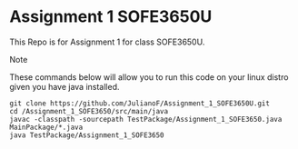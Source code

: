 # Assignment 1 SOFE3650U

This Repo is for Assignment 1 for class SOFE3650U.

> [!NOTE]
> These commands below will allow you to run this code on
> your linux distro given you have java installed.

```
git clone https://github.com/JulianoF/Assignment_1_SOFE3650U.git
cd /Assignment_1_SOFE3650/src/main/java
javac -classpath -sourcepath TestPackage/Assignment_1_SOFE3650.java MainPackage/*.java
java TestPackage/Assignment_1_SOFE3650

```
